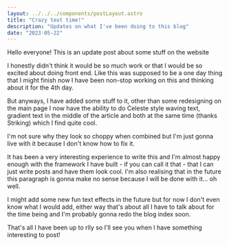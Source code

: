 ```yaml
---
layout: ../../../components/postLayout.astro
title: "Crazy text time!"
description: "Updates on what I've been doing to this blog"
date: "2023-05-22"
---
```

Hello everyone! This is an update post about some stuff on the website</p>

I honestly didn't think it would be so much work or that I would be so excited about doing front end. Like this was supposed to be a one day thing that I might finish now I have been non-stop working on this and thinking about it for the 4th day.

But anyways, I have added some stuff to it, other than some redesigning on the main page I now have the ability to do <span class="waving-text" id="wavingText">Celeste style waving text</span>, <span class="gradient-text">gradient text in the middle of the article</span> and <span class="waving-text gradient-text" id="wavingText">both at the same time</span> (thanks Striking) which I find quite cool.

I'm not sure why they look so choppy when combined but I'm just gonna live with it because I don't know how to fix it.

It has been a very interesting experience to write this and I'm almost happy enough with the framework I have built - if you can call it that - that I can just write posts and have them look cool. I'm also realising that in the future this paragraph is gonna make no sense because I will be done with it... oh well.

I might add some new fun text effects in the future but for now I don't even know what I would add, either way that's about all I have to talk about for the time being and I'm probably gonna redo the blog index soon.

That's all I have been up to rlly so I'll see you when I have something interesting to post!
